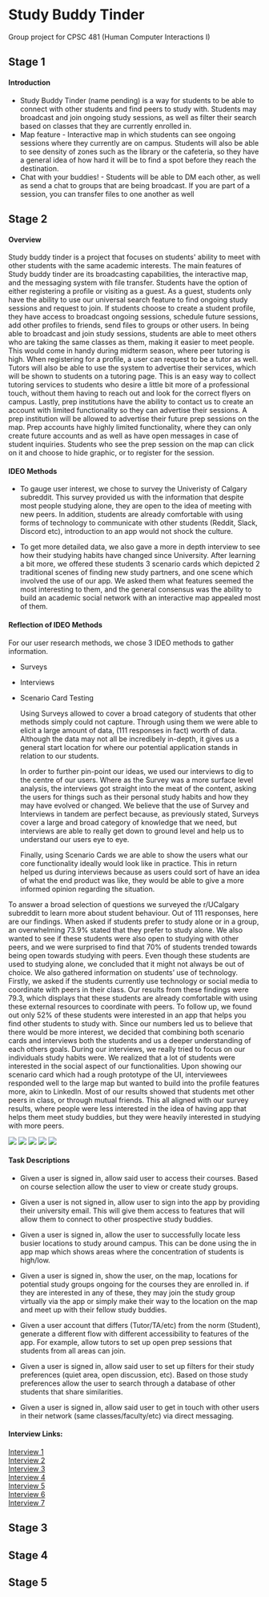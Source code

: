 # Study Buddy Tinder 
Group project for CPSC 481 (Human Computer Interactions I)

## Stage 1

#### Introduction
* Study Buddy Tinder (name pending) is a way for students to be able to connect with other students and find peers to study with. Students may broadcast and join ongoing study sessions, as well as filter their search based on classes that they are currently enrolled in.
* Map feature - Interactive map in which students can see ongoing sessions where they currently are on campus. Students will also be able to see density of zones such as the library or the cafeteria, so they have a general idea of how hard it will be to find a spot before they reach the destination.
* Chat with your buddies! - Students will be able to DM each other, as well as send a chat to groups that are being broadcast. If you are part of a session, you can transfer files to one another as well

## Stage 2

#### Overview 
Study buddy tinder is a project that focuses on students' ability to meet with other students with the same academic interests. The main features of Study buddy tinder are its broadcasting capabilities, the interactive map, and the messaging system with file transfer. Students have the option of either registering a profile or visiting as a guest. As a guest, students only have the ability to use our universal search feature to find ongoing study sessions and request to join. If students choose to create a student profile, they have access to broadcast ongoing sessions, schedule future sessions, add other profiles to friends, send files to groups or other users. In being able to broadcast and join study sessions, students are able to meet others who are taking the same classes as them, making it easier to meet people. This would come in handy during midterm season, where peer tutoring is high. When registering for a profile, a user can request to be a tutor as well. Tutors will also be able to use the system to advertise their services, which will be shown to students on a tutoring page. This is an easy way to collect tutoring services to students who desire a little bit more of a professional touch, without them having to reach out and look for the correct flyers on campus. Lastly, prep institutions have the ability to contact us to create an account with limited functionality so they can advertise their sessions. A prep institution will be allowed to advertise their future prep sessions on the map. Prep accounts have highly limited functionality, where they can only create future accounts and as well as have open messages in case of student inquiries. Students who see the prep session on the map can click on it and choose to hide graphic, or to register for the session. 

#### IDEO Methods
* To gauge user interest, we chose to survey the Univeristy of Calgary subreddit. This survey provided us with the information that despite most people studying alone, they are open to the idea of meeting with new peers. In addition, students are already comfortable with using forms of technology to communicate with other students (Reddit, Slack, Discord etc), introduction to an app would not shock the culture.

* To get more detailed data, we also gave a more in depth interview to see how their studying habits have changed since University. After learning a bit more, we offered these students 3 scenario cards which depicted 2 traditional scenes of finding new study partners, and one scene which involved the use of our app. We asked them what features seemed the most interesting to them, and the general consensus was the ability to build an academic social network with an interactive map appealed most of them.

#### Reflection of IDEO Methods 
For our user research methods, we chose 3 IDEO methods to gather information.
* Surveys
* Interviews
* Scenario Card Testing

	Using Surveys allowed to cover a broad category of students that other methods simply could not capture. Through using them we were able to elicit a large amount of data, (111 responses in fact) worth of data. Although the data may not all be incredibely in-depth, it gives us a general start location for where our potential application stands in relation to our students. 

	In order to further pin-point our ideas, we used our interviews to dig to the centre of our users. Where as the Survey was a more surface level analysis, the interviews got straight into the meat of the content, asking the users for things such as their personal study habits and how they may have evolved or changed. We believe that the use of Survey and Interviews in tandem are perfect because, as previously stated, Surveys cover a large and broad category of knowledge that we need, but interviews are able to really get down to ground level and help us to understand our users eye to eye. 

	Finally, using Scenario Cards we are able to show the users what our core functionality ideally would look like in practice. This in return helped us during interviews because as users could sort of have an idea of what the end product was like, they would be able to give a more informed opinion regarding the situation. 

To answer a broad selection of questions we surveyed the r/UCalgary subreddit to learn more about student behaviour. Out of 111 responses, here are our findings. When asked if students prefer to study alone or in a group, an overwhelming 73.9% stated that they prefer to study alone. We also wanted to see if these students were also open to studying with other peers, and we were surprised to find that 70% of students trended towards being open towards studying with peers. Even though these students are used to studying alone, we concluded that it might not always be out of choice. We also gathered information on students’ use of technology. Firstly, we asked if the students currently use technology or social media to coordinate with peers in their class. Our results from these findings were 79.3, which displays that these students are already comfortable with using these external resources to coordinate with peers. To follow up, we found out only 52% of these students were interested in an app that helps you find other students to study with. Since our numbers led us to believe that there would be more interest, we decided that combining both scenario cards and interviews both the students and us a deeper understanding of each others goals. During our interviews, we really tried to focus on our individuals study habits were. We realized that a lot of students were interested in the social aspect of our functionalities. Upon showing our scenario card which had a rough prototype of the UI, interviewees responded well to the large map but wanted to build into the profile features more, akin to LinkedIn. Most of our results showed that students met other peers in class, or through mutual friends. This all aligned with our survey results, where people were less interested in the idea of having app that helps them meet study buddies, but they were heavily interested in studying with more peers. 

<img src="images\Screen Shot 2019-10-09 at 9.31.20 PM.png">
<img src="images\Screen Shot 2019-10-09 at 9.31.32 PM.png">
<img src="images\Screen Shot 2019-10-09 at 9.31.46 PM.png">
<img src="images\Screen Shot 2019-10-09 at 9.32.05 PM.png">
<img src="images\Screen Shot 2019-10-09 at 9.32.15 PM.png">

#### Task Descriptions
* Given a user is signed in, allow said user to access their courses. Based on course selection allow the user to view or create study groups.

* Given a user is not signed in, allow user to sign into the app by providing their university email. This will give them access to features that will allow them to connect to other prospective study buddies.

* Given a user is signed in, allow the user to successfully locate less busier locations to study around campus. This can be done using the in app map which shows areas where the concentration of students is high/low.

* Given a user is signed in, show the user, on the map, locations for potential study groups ongoing for the courses they are enrolled in. if they are interested in any of these, they may join the study group virtually via the app or simply make their way to the location on the map and meet up with their fellow study buddies.

* Given a user account that differs (Tutor/TA/etc) from the norm (Student), generate a different flow with different accessibility to features of the app. For example, allow tutors to set up open prep sessions that students from all areas can join.

* Given a user is signed in, allow said user to set up filters for their study preferences (quiet area, open discussion, etc). Based on those study preferences allow the user to search through a database of other students that share similarities.

* Given a user is signed in, allow said user to get in touch with other users in their network (same classes/faculty/etc) via direct messaging. 

#### Interview Links:
<a href="interviews/cpsc 481 stage 2 interview.docx">Interview 1<br/></a>
<a href="interviews/Interview 1 (Chris).pdf">Interview 2<br/></a>
<a href="interviews/Interview 1 (Jas).pdf">Interview 3<br/></a>
<a href="interviews/Interview 2 (Chris).pdf">Interview 4<br/></a>
<a href="interviews/Interview questions 481 - Kevin L..docx">Interview 5<br/></a>
<a href="interviews/Interview questions 481 - Terence X..docx">Interview 6<br/></a>
<a href="interviews/Interview 1 (jh).pdf">Interview 7</a>

## Stage 3

## Stage 4

## Stage 5
